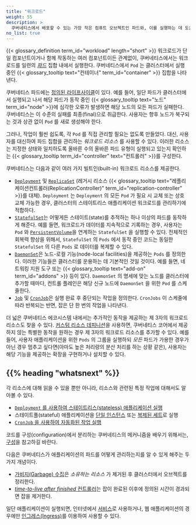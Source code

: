 ```yaml
---
title: "워크로드"
weight: 55
description: >
  쿠버네티스에서 배포할 수 있는 가장 작은 컴퓨트 오브젝트인 파드와, 이를 실행하는 데 도움이 되는 하이-레벨(higher-level) 추상화
no_list: true
---
```


{{< glossary_definition term_id="workload" length="short" >}}
워크로드가 단일 컴포넌트이거나 함께 작동하는 여러 컴포넌트이든 관계없이, 쿠버네티스에서는 워크로드를 일련의
[_파드_](/ko/docs/concepts/workloads/pods) 집합 내에서 실행한다.
쿠버네티스에서 `Pod` 는 클러스터에서 실행 중인 {{< glossary_tooltip text="컨테이너" term_id="container" >}}
집합을 나타낸다.

쿠버네티스 파드에는 [정의된 라이프사이클](/ko/docs/concepts/workloads/pods/pod-lifecycle/)이 있다.
예를 들어, 일단 파드가 클러스터에서 실행되고 나서
해당 파드가 동작 중인 {{< glossary_tooltip text="노드" term_id="node" >}}에
심각한 오류가 발생하면 해당 노드의 모든 파드가 실패한다. 쿠버네티스는 이 수준의 실패를
최종(final)으로 취급한다. 사용자는 향후 노드가 복구되는 것과 상관 없이 `Pod` 를 새로 생성해야 한다.

그러나, 작업이 훨씬 쉽도록, 각 `Pod` 를 직접 관리할 필요는 없도록 만들었다.
대신, 사용자를 대신하여 파드 집합을 관리하는 _워크로드 리소스_ 를 사용할 수 있다.
이러한 리소스는 지정한 상태와 일치하도록 올바른 수의 올바른 파드 유형이
실행되고 있는지 확인하는 {{< glossary_tooltip term_id="controller" text="컨트롤러" >}}를
구성한다.

쿠버네티스는 다음과 같이 여러 가지 빌트인(built-in) 워크로드 리소스를 제공한다.

* [`Deployment`](/ko/docs/concepts/workloads/controllers/deployment/) 및 [`ReplicaSet`](/ko/docs/concepts/workloads/controllers/replicaset/)
  (레거시 리소스
  {{< glossary_tooltip text="레플리케이션컨트롤러(ReplicationController)" term_id="replication-controller" >}}를 대체).
  `Deployment` 는 `Deployment` 의 모든 `Pod` 가 필요 시 교체 또는 상호 교체 가능한 경우,
  클러스터의 스테이트리스 애플리케이션 워크로드를 관리하기에 적합하다.
* [`StatefulSet`](/ko/docs/concepts/workloads/controllers/statefulset/)는
  어떻게든 스테이트(state)를 추적하는 하나 이상의 파드를 동작하게 해준다. 예를 들면, 워크로드가
  데이터를 지속적으로 기록하는 경우, 사용자는 `Pod` 와
  [`PersistentVolume`](/ko/docs/concepts/storage/persistent-volumes/)을 연계하는 `StatefulSet` 을 실행할 수 있다.
  전체적인 회복력 향상을 위해서, `StatefulSet` 의 `Pods` 에서 동작 중인 코드는 동일한 `StatefulSet` 의
  다른 `Pods` 로 데이터를 복제할 수 있다.
* [`DaemonSet`](/ko/docs/concepts/workloads/controllers/daemonset/)은 노드-로컬 기능(node-local facilities)을 제공하는 `Pods` 를 정의한다.
  이러한 기능들은 클러스터를 운용하는 데 기본적인 것일 것이다.
  예를 들면, 네트워킹 지원 도구 또는
  {{< glossary_tooltip text="add-on" term_id="addons" >}} 등이 있다.
  `DaemonSet` 의 명세에 맞는 노드를 클러스터에 추가할 때마다,
  컨트롤 플레인은 해당 신규 노드에 `DaemonSet` 을 위한 `Pod` 를 스케줄한다.
* [`Job`](/ko/docs/concepts/workloads/controllers/job/) 및
  [`CronJob`](/ko/docs/concepts/workloads/controllers/cron-jobs/)은
  실행 완료 후 중단되는 작업을 정의한다. `CronJobs` 이 스케줄에 따라 반복되는 반면,
  잡은 단 한 번의 작업을 나타낸다.

더 넓은 쿠버네티스 에코시스템 내에서는 추가적인 동작을 제공하는 제 3자의 워크로드
리소스도 찾을 수 있다.
[커스텀 리소스 데피니션](/ko/docs/concepts/extend-kubernetes/api-extension/custom-resources/)을 사용하면,
쿠버네티스 코어에서 제공하지 않는 특별한 동작을 원하는 경우 제 3자의 워크로드 리소스를
추가할 수 있다. 예를 들어, 사용자 애플리케이션을 위한 `Pods` 의 그룹을 실행하되
_모든_ 파드가 가용한 경우가 아닌 경우 멈추고 싶다면(아마도 높은 처리량의 분산 처리를 하는 상황 같은),
사용자는 해당 기능을 제공하는 확장을 구현하거나 설치할 수 있다.

## {{% heading "whatsnext" %}}

각 리소스에 대해 읽을 수 있을 뿐만 아니라, 리소스와 관련된 특정 작업에 대해서도 알아볼 수 있다.

* [`Deployment` 를 사용하여 스테이트리스(stateless) 애플리케이션 실행](/ko/docs/tasks/run-application/run-stateless-application-deployment/)
* 스테이트풀(stateful) 애플리케이션을 [단일 인스턴스](/ko/docs/tasks/run-application/run-single-instance-stateful-application/)
  또는 [복제된 세트](/ko/docs/tasks/run-application/run-replicated-stateful-application/)로 실행
* [`CronJob` 을 사용하여 자동화된 작업 실행](/ko/docs/tasks/job/automated-tasks-with-cron-jobs/)

코드를 구성(configuration)에서 분리하는 쿠버네티스의 메커니즘을 배우기 위해서는,
[구성](/ko/docs/concepts/configuration/)을 참고하길 바란다.

다음은 쿠버네티스가 애플리케이션의 파드를 어떻게 관리하는지를 알 수 있게 해주는
두 가지 개념이다.
* [가비지(Garbage) 수집](/ko/docs/concepts/architecture/garbage-collection/)은 _소유하는 리소스_ 가
  제거된 후 클러스터에서 오브젝트를 정리한다.
* [_time-to-live after finished_ 컨트롤러](/ko/docs/concepts/workloads/controllers/ttlafterfinished/)는
  잡이 완료된 이후에 정의된 시간이 경과되면 잡을 제거한다.

일단 애플리케이션이 실행되면, 인터넷에서 [서비스](/ko/docs/concepts/services-networking/service/)로
사용하거나, 웹 애플리케이션의 경우에만
[인그레스(Ingress)](/ko/docs/concepts/services-networking/ingress)를 이용하여 사용할 수 있다.
